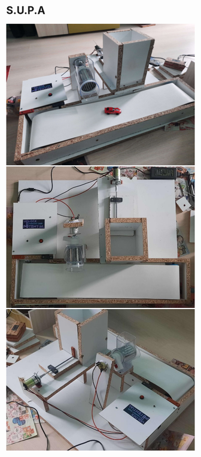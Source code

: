 # S.U.P.A
![Image](20230524_170826.jpg)
![Image](20230524_170248.jpg)
![Image](20230524_170621.jpg)
